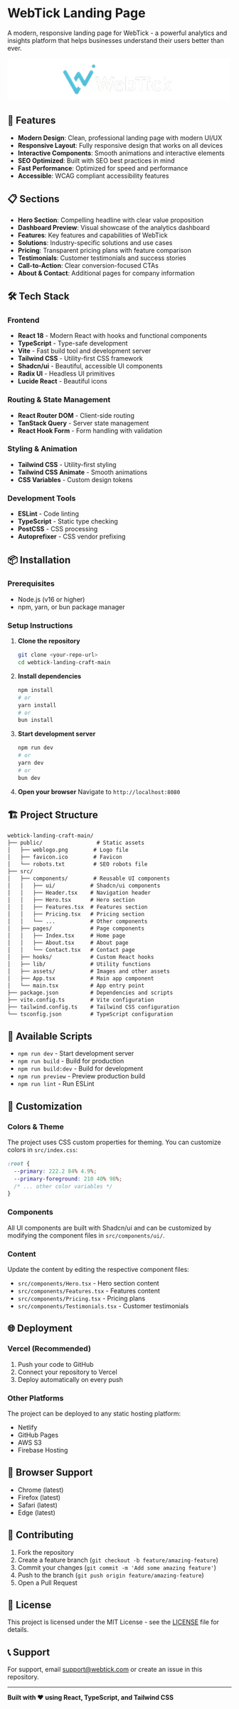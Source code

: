 # WebTick Landing Page

A modern, responsive landing page for WebTick - a powerful analytics and insights platform that helps businesses understand their users better than ever.

![WebTick Landing Page](public/weblogo.png)

## 🚀 Features

- **Modern Design**: Clean, professional landing page with modern UI/UX
- **Responsive Layout**: Fully responsive design that works on all devices
- **Interactive Components**: Smooth animations and interactive elements
- **SEO Optimized**: Built with SEO best practices in mind
- **Fast Performance**: Optimized for speed and performance
- **Accessible**: WCAG compliant accessibility features

## 📋 Sections

- **Hero Section**: Compelling headline with clear value proposition
- **Dashboard Preview**: Visual showcase of the analytics dashboard
- **Features**: Key features and capabilities of WebTick
- **Solutions**: Industry-specific solutions and use cases
- **Pricing**: Transparent pricing plans with feature comparison
- **Testimonials**: Customer testimonials and success stories
- **Call-to-Action**: Clear conversion-focused CTAs
- **About & Contact**: Additional pages for company information

## 🛠️ Tech Stack

### Frontend
- **React 18** - Modern React with hooks and functional components
- **TypeScript** - Type-safe development
- **Vite** - Fast build tool and development server
- **Tailwind CSS** - Utility-first CSS framework
- **Shadcn/ui** - Beautiful, accessible UI components
- **Radix UI** - Headless UI primitives
- **Lucide React** - Beautiful icons

### Routing & State Management
- **React Router DOM** - Client-side routing
- **TanStack Query** - Server state management
- **React Hook Form** - Form handling with validation

### Styling & Animation
- **Tailwind CSS** - Utility-first styling
- **Tailwind CSS Animate** - Smooth animations
- **CSS Variables** - Custom design tokens

### Development Tools
- **ESLint** - Code linting
- **TypeScript** - Static type checking
- **PostCSS** - CSS processing
- **Autoprefixer** - CSS vendor prefixing

## 📦 Installation

### Prerequisites
- Node.js (v16 or higher)
- npm, yarn, or bun package manager

### Setup Instructions

1. **Clone the repository**
   ```bash
   git clone <your-repo-url>
   cd webtick-landing-craft-main
   ```

2. **Install dependencies**
   ```bash
   npm install
   # or
   yarn install
   # or
   bun install
   ```

3. **Start development server**
   ```bash
   npm run dev
   # or
   yarn dev
   # or
   bun dev
   ```

4. **Open your browser**
   Navigate to `http://localhost:8080`

## 🏗️ Project Structure

```
webtick-landing-craft-main/
├── public/                 # Static assets
│   ├── weblogo.png        # Logo file
│   ├── favicon.ico        # Favicon
│   └── robots.txt         # SEO robots file
├── src/
│   ├── components/        # Reusable UI components
│   │   ├── ui/           # Shadcn/ui components
│   │   ├── Header.tsx    # Navigation header
│   │   ├── Hero.tsx      # Hero section
│   │   ├── Features.tsx  # Features section
│   │   ├── Pricing.tsx   # Pricing section
│   │   └── ...           # Other components
│   ├── pages/            # Page components
│   │   ├── Index.tsx     # Home page
│   │   ├── About.tsx     # About page
│   │   └── Contact.tsx   # Contact page
│   ├── hooks/            # Custom React hooks
│   ├── lib/              # Utility functions
│   ├── assets/           # Images and other assets
│   ├── App.tsx           # Main app component
│   └── main.tsx          # App entry point
├── package.json          # Dependencies and scripts
├── vite.config.ts        # Vite configuration
├── tailwind.config.ts    # Tailwind CSS configuration
└── tsconfig.json         # TypeScript configuration
```

## 🚀 Available Scripts

- `npm run dev` - Start development server
- `npm run build` - Build for production
- `npm run build:dev` - Build for development
- `npm run preview` - Preview production build
- `npm run lint` - Run ESLint

## 🎨 Customization

### Colors & Theme
The project uses CSS custom properties for theming. You can customize colors in `src/index.css`:

```css
:root {
  --primary: 222.2 84% 4.9%;
  --primary-foreground: 210 40% 98%;
  /* ... other color variables */
}
```

### Components
All UI components are built with Shadcn/ui and can be customized by modifying the component files in `src/components/ui/`.

### Content
Update the content by editing the respective component files:
- `src/components/Hero.tsx` - Hero section content
- `src/components/Features.tsx` - Features content
- `src/components/Pricing.tsx` - Pricing plans
- `src/components/Testimonials.tsx` - Customer testimonials

## 🌐 Deployment

### Vercel (Recommended)
1. Push your code to GitHub
2. Connect your repository to Vercel
3. Deploy automatically on every push

### Other Platforms
The project can be deployed to any static hosting platform:
- Netlify
- GitHub Pages
- AWS S3
- Firebase Hosting

## 📱 Browser Support

- Chrome (latest)
- Firefox (latest)
- Safari (latest)
- Edge (latest)

## 🤝 Contributing

1. Fork the repository
2. Create a feature branch (`git checkout -b feature/amazing-feature`)
3. Commit your changes (`git commit -m 'Add some amazing feature'`)
4. Push to the branch (`git push origin feature/amazing-feature`)
5. Open a Pull Request

## 📄 License

This project is licensed under the MIT License - see the [LICENSE](LICENSE) file for details.

## 📞 Support

For support, email support@webtick.com or create an issue in this repository.

---

**Built with ❤️ using React, TypeScript, and Tailwind CSS**
